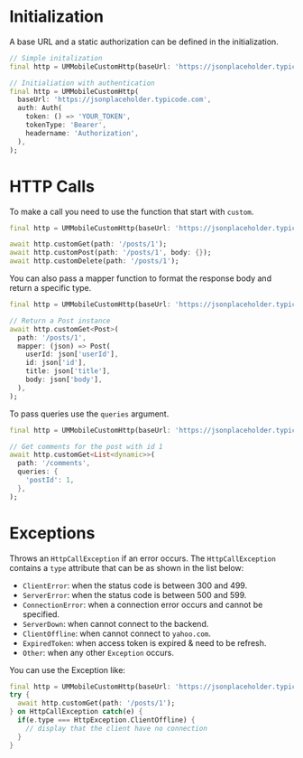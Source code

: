 # Initialization
A base URL and a static authorization can be defined in the initialization.
```dart
// Simple initalization
final http = UMMobileCustomHttp(baseUrl: 'https://jsonplaceholder.typicode.com');

// Initialiation with authentication
final http = UMMobileCustomHttp(
  baseUrl: 'https://jsonplaceholder.typicode.com',
  auth: Auth(
    token: () => 'YOUR_TOKEN',
    tokenType: 'Bearer',
    headername: 'Authorization',
  ),
);
```

# HTTP Calls
To make a call you need to use the function that start with `custom`.
```dart
final http = UMMobileCustomHttp(baseUrl: 'https://jsonplaceholder.typicode.com');

await http.customGet(path: '/posts/1');
await http.customPost(path: '/posts/1', body: {});
await http.customDelete(path: '/posts/1');
```

You can also pass a mapper function to format the response body and return a specific type.
```dart
final http = UMMobileCustomHttp(baseUrl: 'https://jsonplaceholder.typicode.com');

// Return a Post instance
await http.customGet<Post>(
  path: '/posts/1',
  mapper: (json) => Post(
    userId: json['userId'],
    id: json['id'],
    title: json['title'],
    body: json['body'],
  ),
);
```

To pass queries use the `queries` argument.
```dart
final http = UMMobileCustomHttp(baseUrl: 'https://jsonplaceholder.typicode.com');

// Get comments for the post with id 1
await http.customGet<List<dynamic>>(
  path: '/comments',
  queries: {
    'postId': 1,
  },
);
```

# Exceptions
Throws an `HttpCallException` if an error occurs. The `HttpCallException` contains a `type` attribute that can be as shown in the list below:

- `ClientError`: when the status code is between 300 and 499.
- `ServerError`: when the status code is between 500 and 599.
- `ConnectionError`: when a connection error occurs and cannot be specified.
- `ServerDown`: when cannot connect to the backend.
- `ClientOffline`: when cannot connect to `yahoo.com`.
- `ExpiredToken`: when access token is expired & need to be refresh.
- `Other`: when any other `Exception` occurs.

You can use the Exception like:
```dart
final http = UMMobileCustomHttp(baseUrl: 'https://jsonplaceholder.typicode.com');
try {
  await http.customGet(path: '/posts/1');
} on HttpCallException catch(e) {
  if(e.type === HttpException.ClientOffline) {
    // display that the client have no connection
  }
}
```
